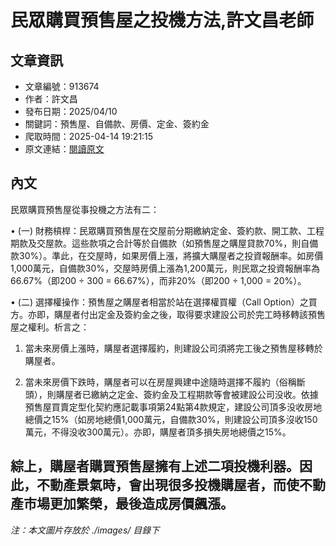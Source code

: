 # 民眾購買預售屋之投機方法,許文昌老師

## 文章資訊
- 文章編號：913674
- 作者：許文昌
- 發布日期：2025/04/10
- 關鍵詞：預售屋、自備款、房價、定金、簽約金
- 爬取時間：2025-04-14 19:21:15
- 原文連結：[閱讀原文](https://real-estate.get.com.tw/Columns/detail.aspx?no=913674)

## 內文
民眾購買預售屋從事投機之方法有二：

• (一) 財務槓桿：民眾購買預售屋在交屋前分期繳納定金、簽約款、開工款、工程期款及交屋款。這些款項之合計等於自備款（如預售屋之購屋貸款70%，則自備款30%）。準此，在交屋時，如果房價上漲，將擴大購屋者之投資報酬率。如房價1,000萬元，自備款30%，交屋時房價上漲為1,200萬元，則民眾之投資報酬率為66.67%（即200 ÷ 300 = 66.67%），而非20%（即200 ÷ 1,000 = 20%）。

• (二) 選擇權操作：預售屋之購屋者相當於站在選擇權買權（Call Option）之買方。亦即，購屋者付出定金及簽約金之後，取得要求建設公司於完工時移轉該預售屋之權利。析言之：

1. 當未來房價上漲時，購屋者選擇履約，則建設公司須將完工後之預售屋移轉於購屋者。

2. 當未來房價下跌時，購屋者可以在房屋興建中途隨時選擇不履約（俗稱斷頭），則購屋者已繳納之定金、簽約金及工程期款等會被建設公司没收。依據預售屋買賣定型化契約應記載事項第24點第4款規定，建設公司頂多没收房地總價之15%（如房地總價1,000萬元，自備款30%，則建設公司頂多沒收150萬元，不得没收300萬元）。亦即，購屋者頂多損失房地總價之15%。

綜上，購屋者購買預售屋擁有上述二項投機利器。因此，不動產景氣時，會出現很多投機購屋者，而使不動產市場更加繁榮，最後造成房價飆漲。
---
*注：本文圖片存放於 ./images/ 目錄下*
